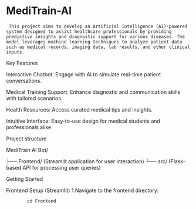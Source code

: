 # MediTrain-AI

     This project aims to develop an Artificial Intelligence (AI)-powered system designed to assist healthcare professionals by providing predictive insights and diagnostic support for various diseases. The model leverages machine learning techniques to analyze patient data such as medical records, imaging data, lab results, and other clinical inputs.


Key Features

Interactive Chatbot: Engage with AI to simulate real-time patient conversations.

Medical Training Support: Enhance diagnostic and communication skills with tailored scenarios.

Health Resources: Access curated medical tips and insights.

Intuitive Interface: Easy-to-use design for medical students and professionals alike.

Project structure

MediTrain AI Bot/

├── Frontend/   (Streamlit application for user interaction)
└── src/    (Flask-based API for processing user queries)

 
 Getting Started

 Frontend Setup (Streamlit)
   1.Navigate to the frontend directory:

            cd Frontend



